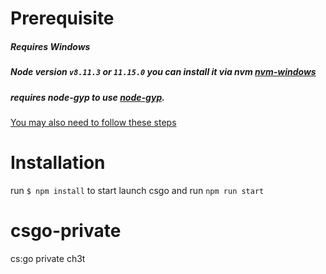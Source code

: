 # Prerequisite
##### Requires Windows
##### Node version `v8.11.3` or `11.15.0` you can install it via nvm [nvm-windows](https://github.com/coreybutler/nvm-windows)
##### requires node-gyp to use [node-gyp](https://github.com/nodejs/node-gyp). 
[You may also need to follow these steps](https://github.com/nodejs/node-gyp#user-content-installation)

# Installation
run `$ npm install`
to start launch csgo and run `npm run start`

# csgo-private
cs:go private ch3t

